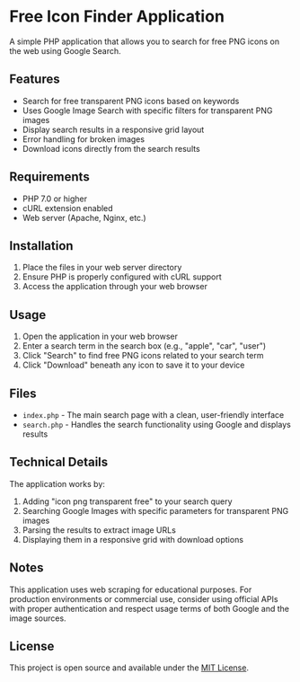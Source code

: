 # Free Icon Finder Application

A simple PHP application that allows you to search for free PNG icons on the web using Google Search.

## Features

- Search for free transparent PNG icons based on keywords
- Uses Google Image Search with specific filters for transparent PNG images
- Display search results in a responsive grid layout
- Error handling for broken images
- Download icons directly from the search results

## Requirements

- PHP 7.0 or higher
- cURL extension enabled
- Web server (Apache, Nginx, etc.)

## Installation

1. Place the files in your web server directory
2. Ensure PHP is properly configured with cURL support
3. Access the application through your web browser

## Usage

1. Open the application in your web browser
2. Enter a search term in the search box (e.g., "apple", "car", "user")
3. Click "Search" to find free PNG icons related to your search term
4. Click "Download" beneath any icon to save it to your device

## Files

- `index.php` - The main search page with a clean, user-friendly interface
- `search.php` - Handles the search functionality using Google and displays results

## Technical Details

The application works by:
1. Adding "icon png transparent free" to your search query
2. Searching Google Images with specific parameters for transparent PNG images
3. Parsing the results to extract image URLs
4. Displaying them in a responsive grid with download options

## Notes

This application uses web scraping for educational purposes. For production environments or commercial use, consider using official APIs with proper authentication and respect usage terms of both Google and the image sources.

## License

This project is open source and available under the [MIT License](https://opensource.org/licenses/MIT). 